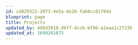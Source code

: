 ```yaml
---
id: cd829322-2073-4e5a-8e26-fab0cc81f04d
blueprint: page
title: Projects
updated_by: 498d3810-d9ff-4ccb-bf96-a1eaa1c2f23b
updated_at: 1699281075
---
```

